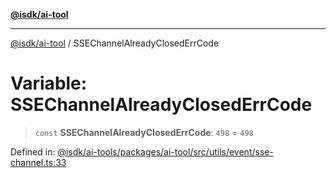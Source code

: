 [**@isdk/ai-tool**](../README.md)

***

[@isdk/ai-tool](../globals.md) / SSEChannelAlreadyClosedErrCode

# Variable: SSEChannelAlreadyClosedErrCode

> `const` **SSEChannelAlreadyClosedErrCode**: `498` = `498`

Defined in: [@isdk/ai-tools/packages/ai-tool/src/utils/event/sse-channel.ts:33](https://github.com/isdk/ai-tool.js/blob/4ebf370aaec9c78535cb40ffc19656d7bddcb145/src/utils/event/sse-channel.ts#L33)
